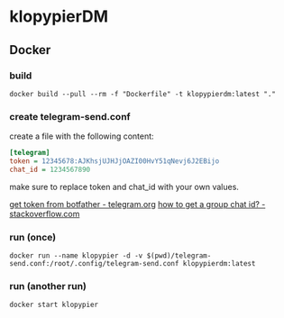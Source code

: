 # klopypierDM

## Docker

### build

`docker build --pull --rm -f "Dockerfile" -t klopypierdm:latest "."`

### create telegram-send.conf

create a file with the following content:

```ini
[telegram]
token = 12345678:AJKhsjUJHJjOAZI00HvY51qNevj6J2EBijo
chat_id = 1234567890
```

make sure to replace token and chat_id with your own values.

[get token from botfather - telegram.org](https://core.telegram.org/bots#6-botfather)
[how to get a group chat id? - stackoverflow.com](https://stackoverflow.com/questions/32423837/telegram-bot-how-to-get-a-group-chat-id)

### run (once)

`docker run --name klopypier -d -v $(pwd)/telegram-send.conf:/root/.config/telegram-send.conf klopypierdm:latest`

### run (another run)

`docker start klopypier`